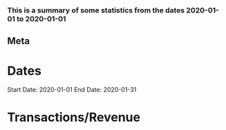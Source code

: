 ### This is a summary of some statistics from the dates 2020-01-01 to 2020-01-01

## Meta

# Dates
Start Date: 2020-01-01
End Date: 2020-01-31

# Transactions/Revenue

